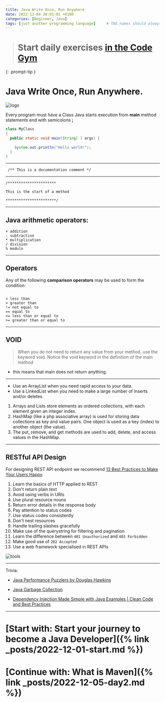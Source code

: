 ```yaml
---
title: Java Write Once, Run Anywhere
date: 2022-12-04 20:01:01 +0100
categories: [Beginner, Java]
tags: [just another programming language]     # TAG names should always be lowercase
---
```


> # Start daily exercises [in the Code Gym](https://codegym.cc/)
{: .prompt-tip }

# Java Write Once, Run Anywhere.

![logo](https://logodownload.org/wp-content/uploads/2017/04/java-logo-2.png)

Every program must have a Class
Java starts execution from **main** method
statements end with semicolons **;**


```java
class MyClass
{
  public static void main(String[ ] args) {
  
    System.out.println("Hello world!");
  }
}

```
---
```
 /** This is a documentation comment */
```
---
```
/**********************

This is the start of a method

***********************/
```
---
## Java arithmetic operators:
```
+ addition
- subtraction
* multiplication
/ division
% modulo
```
---
## Operators
Any of the following **comparison operators** may be used to form the condition:
```

< less than
> greater than
!= not equal to
== equal to
<= less than or equal to
>= greater than or equal to

```
---
## VOID
> When you do not need to return any value from your method, use the keyword void.
Notice the void keyword in the definition of the main method
- this means that main does not return anything.
		
---

- Use an ArrayList when you need rapid access to your data.
- Use a LinkedList when you need to make a large number of inserts and/or deletes.

1. Arrays and Lists store elements as ordered collections, with each element given an integer index.
2. HashMap (like a php associative array) is used for storing data collections as key and value pairs. One object is used as a key (index) to another object (the value).
3. The put, remove, and get methods are used to add, delete, and access values in the HashMap.

---
## RESTful API Design
For designing REST API endpoint we recommend [13 Best Practices to Make Your Users Happy](https://florimond.dev/blog/articles/2018/08/restful-api-design-13-best-practices-to-make-your-users-happy/).

1. Learn the basics of HTTP applied to REST
2. Don't return plain text
3. Avoid using verbs in URIs
4. Use plural resource nouns
5. Return error details in the response body
6. Pay attention to status codes
7. Use status codes consistently
8. Don't nest resources
9. Handle trailing slashes gracefully
10. Make use of the querystring for filtering and pagination
11. Learn the difference between `401 Unauthorized` and `403 Forbidden`
12. Make good use of  `202 Accepted`
13. Use a web framework specialised in REST APIs

![tools](https://florimond.dev/static/img/rest-apis-right-tool-for-job.jpg)

---
Trivia:
- [Java Performance Puzzlers by Douglas Hawkins](https://www.youtube.com/watch?v=wgQBz2Ldhvk "trivia on performance")

- [Java Garbage Collection](https://www.youtube.com/watch?v=XXOaCV5xm9s)

- [Dependency Injection Made Simple with Java Examples | Clean Code and Best Practices](https://www.youtube.com/watch?v=GATSXm7WAxU)

***
# [Start with: Start your journey to become a Java Developer]({% link _posts/2022-12-01-start.md %})
# [Continue with: What is Maven]({% link _posts/2022-12-05-day2.md %})
